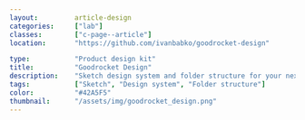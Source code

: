 ```yaml
---
layout:         article-design
categories:     ["lab"]
classes:        ["c-page--article"]
location:       "https://github.com/ivanbabko/goodrocket-design"

type:           "Product design kit"
title:          "Goodrocket Design"
description:    "Sketch design system and folder structure for your next design project. Solid base for rapid start and future orderliness."
tags:           ["Sketch", "Design system", "Folder structure"]
color:          "#42A5F5"
thumbnail:      "/assets/img/goodrocket_design.png"
---
```


